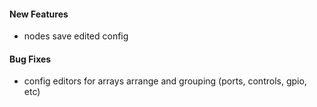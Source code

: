 #### New Features
* nodes save edited config

#### Bug Fixes
* config editors for arrays arrange and grouping (ports, controls, gpio, etc)